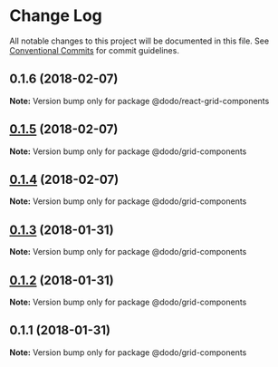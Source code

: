 # Change Log

All notable changes to this project will be documented in this file.
See [Conventional Commits](https://conventionalcommits.org) for commit guidelines.

<a name="0.1.6"></a>
## 0.1.6 (2018-02-07)




**Note:** Version bump only for package @dodo/react-grid-components

<a name="0.1.5"></a>
## [0.1.5](https://bitbucket.isobaraustralia.com/scm/~adrian.bonnici/dodo-packages-monorepo/compare/@dodo/grid-components@0.1.4...@dodo/grid-components@0.1.5) (2018-02-07)




**Note:** Version bump only for package @dodo/grid-components

<a name="0.1.4"></a>
## [0.1.4](https://bitbucket.isobaraustralia.com/scm/~adrian.bonnici/dodo-packages-monorepo/compare/@dodo/grid-components@0.1.3...@dodo/grid-components@0.1.4) (2018-02-07)




**Note:** Version bump only for package @dodo/grid-components

<a name="0.1.3"></a>
## [0.1.3](https://bitbucket.isobaraustralia.com/scm/~adrian.bonnici/dodo-packages-monorepo/compare/@dodo/grid-components@0.1.2...@dodo/grid-components@0.1.3) (2018-01-31)




**Note:** Version bump only for package @dodo/grid-components

<a name="0.1.2"></a>
## [0.1.2](https://bitbucket.isobaraustralia.com/scm/~adrian.bonnici/dodo-packages-monorepo/compare/@dodo/grid-components@0.1.1...@dodo/grid-components@0.1.2) (2018-01-31)




**Note:** Version bump only for package @dodo/grid-components

<a name="0.1.1"></a>
## 0.1.1 (2018-01-31)




**Note:** Version bump only for package @dodo/grid-components
